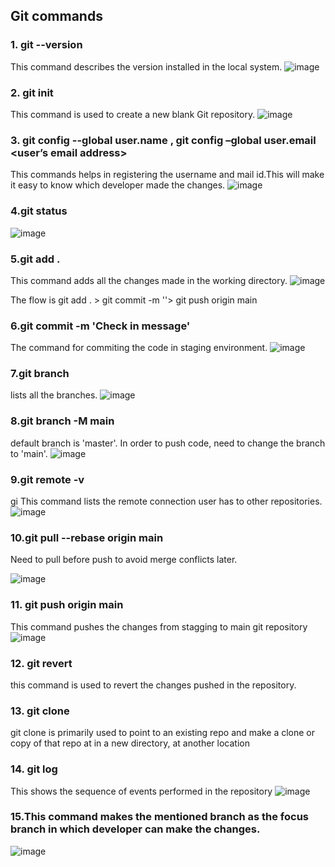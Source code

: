 ## Git commands

### 1.  git --version
This command describes the version installed in the local system.
![image](https://user-images.githubusercontent.com/28582315/196057611-37eb6423-004c-43a8-adc7-6a9c738a171a.png)

### 2.  git init 
This command is used to create a new blank Git repository.
![image](https://user-images.githubusercontent.com/28582315/196057679-0e90b837-ba05-44ca-bf6f-7daa73a7d87a.png)

### 3. git config --global user.name , git config –global user.email <user’s email address>
This commands helps in registering the username and mail id.This will make it easy to know which developer made the changes.
![image](https://user-images.githubusercontent.com/28582315/196057735-014fb407-e460-4a4b-9b45-9fbd2826aade.png)

### 4.git status

![image](https://user-images.githubusercontent.com/28582315/196057825-dbb3a761-06ad-4491-9573-8a8a1c6b0763.png)

### 5.git add .
This command adds all the changes made in the working directory.
![image](https://user-images.githubusercontent.com/28582315/196057895-7637b7d7-e19d-4a9c-9547-81d22b9adeb4.png)

The flow is git add . > git commit -m ''> git push origin main

### 6.git commit -m 'Check in message'
The command for commiting the code in staging environment.
![image](https://user-images.githubusercontent.com/28582315/196057939-91bc58af-427c-494b-8ebe-c374a027ca2b.png)

### 7.git branch
lists all the branches.
![image](https://user-images.githubusercontent.com/28582315/196058035-bb1ba263-780d-42bc-842b-450a81a24656.png)

### 8.git branch -M main
default branch is 'master'. In order to push code, need to change the branch to 'main'.
![image](https://user-images.githubusercontent.com/28582315/196058060-be488182-ff3b-4d6f-b3ef-a8f7ae4f1368.png)

### 9.git remote -v 
gi This command lists the remote connection user has to other repositories.
![image](https://user-images.githubusercontent.com/28582315/196058152-edfdb3c5-85f9-454a-86d2-64382728ddf5.png)

### 10.git pull --rebase origin main
Need to pull before push to avoid merge conflicts later.

![image](https://user-images.githubusercontent.com/28582315/196058329-e0e9e877-25a7-4b32-a9fa-ff2b42e8389b.png)

### 11. git push origin main
This command pushes the changes from stagging to main git repository
![image](https://user-images.githubusercontent.com/28582315/196058412-7edd1ce4-d2da-4daa-95cc-5d78f029b1d3.png)

### 12. git revert
this command is used to revert the changes pushed in the repository.
### 13. git clone
git clone is primarily used to point to an existing repo and make a clone or copy of that repo at in a new directory, at another location
### 14. git log
This shows the sequence of events performed in the repository
![image](https://user-images.githubusercontent.com/28582315/196058495-dfbbb26c-9294-4cd4-a7f4-5a14ceacfcfb.png)

### 15.This command makes the mentioned branch as the focus branch in which developer can make the changes.
![image](https://user-images.githubusercontent.com/28582315/196058587-76d99aaf-2108-4255-ba1b-71853780f0b0.png)
